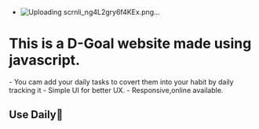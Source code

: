 - ![Uploading scrnli_ng4L2gry6f4KEx.png…]()


<h1>This is a D-Goal website made using javascript.</h1>
- You cam add your daily tasks to covert them into your habit by daily tracking it
- Simple UI for better UX.
- Responsive,online available.

<h2>Use Daily🤗</h2>
